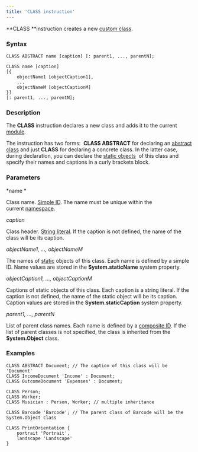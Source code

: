 ```yaml
---
title: 'CLASS instruction'
---
```


**CLASS **instruction creates a new [custom class](User_classes.md).

### Syntax

    CLASS ABSTRACT name [caption] [: parent1, ..., parentN];
     
    CLASS name [caption] 
    [{
        objectName1 [objectCaption1],
        ...
        objectNameM [objectCaptionM]
    }] 
    [: parent1, ..., parentN];

### Description

The **CLASS** instruction declares a new class and adds it to the current [module](Modules.md). 

The instruction has two forms:  **CLASS ABSTRACT** for declaring an [abstract class](User_classes.md#abstract) and just **CLASS** for declaring a concrete class. In the latter case, during declaration, you can declare the [static objects](Static_objects.md)  of this class and specify their names and captions in a curly brackets block.   

### Parameters

*name *

Class name. [Simple ID](IDs.md#id-broken). The name must be unique within the current [namespace](Naming.md#namespace).

*caption*

Class header. [String literal](Literals.md#strliteral-broken). If the caption is not defined, the name of the class will be its caption.  

*objectName1, ..., objectNameM*

The names of [static](Static_objects.md) objects of this class. Each name is defined by a simple ID. Name values are stored in the **System.staticName** system property.

*objectCaption1, ..., objectCaptionM*

Captions of static objects of this class. Each caption is a string literal. If the caption is not defined, the name of the static object will be its caption. Caption values are stored in the **System.staticCaption** system property.

*parent1, ..., parentN*

List of parent class names. Each name is defined by a [composite ID](IDs.md#cid-broken). If the list of parent classes is not specified, the class is inherited from the **System.Object** class.  

### Examples


```lsf
CLASS ABSTRACT Document; // The caption of this class will be 'Document'
CLASS IncomeDocument 'Income' : Document;
CLASS OutcomeDocument 'Expenses' : Document;

CLASS Person;
CLASS Worker;
CLASS Musician : Person, Worker; // multiple inheritance

CLASS Barcode 'Barcode'; // The parent class of Barcode will be the System.Object class

CLASS PrintOrientation {
    portrait 'Portrait',
    landscape 'Landscape'
}
```

